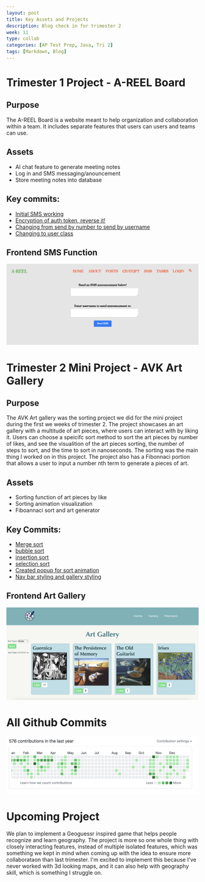 ```yaml
---
layout: post
title: Key Assets and Projects
description: Blog check in for trimester 2
week: 11
type: collab
categories: [AP Test Prep, Java, Tri 2]
tags: [Markdown, Blog]
---
```

# Trimester 1 Project - A-REEL Board
## Purpose
The A-REEL Board is a website meant to help organization and collaboration within a team. It includes separate features that users can users and teams can use. 

## Assets
- AI chat feature to generate meeting notes
- Log in and SMS messaging/anouncement
- Store meeting notes into database

## Key commits: 
- [Initial SMS working](https://github.com/A-REEL/a-reelB/commit/5b99803a30e7754ceba0260729be013af40098c1)
- [Encryption of auth token, reverse it!](https://github.com/A-REEL/a-reelB/commit/e65cad60c6a7ca976a8c8b903b447c71c9188fca)
- [Changing from send by number to send by username](https://github.com/A-REEL/a-reelB/commit/c3bf38af0911e8234e45f6ccddca1728b9b977ac)
- [Changing to user class](https://github.com/A-REEL/a-reelB/commit/9600ef629e2f4d256c393974fa207811fae36485)

## Frontend SMS Function
![areelpic](/assets/img/1-11-areelpic.png)

# Trimester 2 Mini Project - AVK Art Gallery
## Purpose
The AVK Art gallery was the sorting project we did for the mini project during the first we weeks of trimester 2. The project showcases an art gallery with a multitude of art pieces, where users can interact with by liking it. Users can choose a speicifc sort method to sort the art pieces by number of likes, and see the visualition of the art pieces sorting, the number of steps to sort, and the time to sort in nanoseconds. The sorting was the main thing I worked on in this project. The project also has a Fibonnaci portion that allows a user to input a number nth term to generate a pieces of art. 

## Assets
- Sorting function of art pieces by like
- Sorting animation visualization
- Fiboannaci sort and art generator

## Key Commits:
- [Merge sort](https://github.com/vivianknee/AVK_Backend/commit/75b7dbf9d91354553d5489a0eac8e5b05546f1f5)
- [bubble sort](https://github.com/vivianknee/AVK_Backend/commit/02774f873454c3b94254ddde8e865ec3ad508c76)
- [insertion sort](https://github.com/vivianknee/AVK_Backend/commit/5360f350a512b4aded5c88746eaa8a30d62269e0)
- [selection sort](https://github.com/vivianknee/AVK_Backend/commit/20617270eb0d9fd5f0c26f6eda1ec583ce452e40)
- [Created popup for sort animation](https://github.com/vivianknee/tri2miniProject/commit/8383422a9423112f6844c43b622fc674e60e945d)
- [Nav bar styling and gallery styling](https://github.com/vivianknee/tri2miniProject/commit/3183bc7d5470cf004aeb48dc07c9d62ae5a5f743)

## Frontend Art Gallery
![artgallerypic](/assets/img/1-11-artgallerypic.png)

# All Github Commits
![keycommits](/assets/img/1-11-keycommits.png)

# Upcoming Project
We plan to implement a Geoguessr inspired game that helps people recognize and learn geography. The project is more so one whole thing with closely interacting features, instead of multiple isolated features, which was something we kept in mind when coming up with the idea to ensure more collaborataon than last trimester. I'm excited to implement this because I've never worked with 3d looking maps, and it can also help with geography skill, which is something I struggle on. 